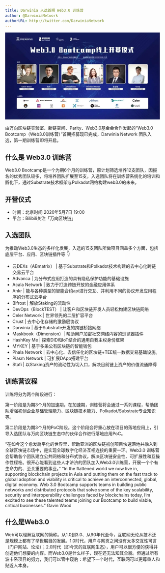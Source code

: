 ```yaml
---
title: Darwinia 入选首期 Web3.0 训练营
author: @DarwiniaNetwork
authorURL: http://twitter.com/DarwiniaNetwork
---
```


![](assets/2020-04-30-web3-bootcamp.png)

由万向区块链实验室、新链空间、Parity、Web3.0基金会合作发起的“Web3.0 Bootcamp（Web3.0训练营）”首期招募现已完成，Darwinia Network 团队入选，第一期训练营即将开启。

<!--truncate-->

## 什么是 Web3.0 训练营

Web3.0 Bootcamp是一个为期6个月的训练营，原计划筛选培养12支团队，因报名的优秀团队较多，将培养团队扩展至15支。入选团队将在训练营系统化的培训和孵化下，通过Substrate技术框架与Polkadot网络构建web3.0的未来。

## 开营仪式

- 时间：北京时间 2020年5月7日 19:00 
- 平台：Bilibili关注「万向区块链」

## 入选团队

为推动Web3.0生态的多样化发展，入选的15支团队所做项目涵盖多个方面，包括底层平台、应用、区块链插件等 👇

- 云DEXs（ABmatrix） | 基于Substrate和Polkadot技术构建的去中心化跨链交易云平台
- Advanca | 为分布式应用打造的具有隐私保护功能的基础设施
- Acala Network | 致力于打造跨链开放的金融应用体系
- Ankr | 能与各种类型的智能合约api进行交互、并利用不同的协议开发应用程序的分布式云平台
- Bifrost | 解放Staking的流动性
- DevOps（BlockTEST） | 让客户和区块链开发人员轻松构建区块链网络
- Celer Network | 世界领先的二层扩容平台
- Crust | 去中心化存储的激励层协议
- Darwinia | 基于Substrate开发的跨链桥接网络
- Maskbook（Dimension）| 帮助用户加密社交网络内容的浏览器插件
- HashKey Me | 探索DID和IoT结合的通用自我主权身份框架
- MYKEY | 基于多条公有区块链的智能钱包
- Phala Network |  去中心化、去信任化的区块链+TEE统一数据交易基础设施。
- Plasm Network | 可扩展DApp搭建平台
- Stafi | 以Staking资产的流动性为切入口，解决目前链上资产的价值流通障碍

## 训练营议程

训练将分为两个阶段进行：

第一阶段是为期3个月的加速期，在加速期，训练营将会通过一系列课程，帮助团队增强初创企业基础管理能力、区块链技术能力、Polkadot/Substrate专业知识等。

第二阶段是为期3个月的PoC阶段。这个阶段会将重心放在项目的落地应用上，引导入选团队与万向区块链生态中的伙伴合作进行落地应用PoC。

“在如今这个愈发扁平化的世界里，帮助亚洲的区块链初创项目快速落地并融入到全球区块链市场中，是实现全球数字化经济互相连接的重要一环。Web3.0 训练营会帮助各个团队建立公共网络和分布式协议，解决区块链安全性、可扩展性和互操作性桎梏。很开心能看到这些人才济济的团队加入Web3.0训练营，开展一个个有生命力的、至关重要的事业。”
“In the flattened world we now live in, supporting blockchain projects in Asia and putting them on the fast track to global adoption and viability is critical to achieve an interconnected, global, digital economy. Web 3.0 Bootcamp supports teams in building public networks and distributed protocols that solve some of the key scalability, security and interoperability challenges faced by blockchains today, I’m excited to see these talented teams joining our Bootcamp to build viable, critical businesses.”
Gavin Wood

## 什么是Web3.0

Web可以理解互联网的简称。从1.0到3.0、从90年代至今，互联网无论从技术还是规模上都有了举世瞩目的发展。1.0时代，用户与网页之间没有太多交互性可言（门户网站、论坛）；2.0时代（即今天的互联网生态），用户可以很方便的获得并创造他们想要的内容。而Web3.0是什么样子，现在还无法知其全貌。但通过所有波卡系项目的努力，我们可以管中窥豹：希望下一个时代，互联网可以更尊重人和贴近人本身。